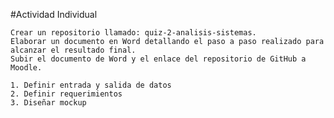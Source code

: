 #Actividad Individual

    Crear un repositorio llamado: quiz-2-analisis-sistemas.
    Elaborar un documento en Word detallando el paso a paso realizado para alcanzar el resultado final.
    Subir el documento de Word y el enlace del repositorio de GitHub a Moodle.
    
    1. Definir entrada y salida de datos 
    2. Definir requerimientos 
    3. Diseñar mockup
